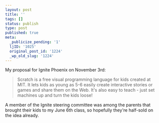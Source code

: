 ```yaml
---
layout: post
title: ''
tags: []
status: publish
type: post
published: true
meta:
  _publicize_pending: '1'
  ljID: '1025'
  original_post_id: '1224'
  _wp_old_slug: '1224'
---
```

My proposal for Ignite Phoenix on November 3rd:

<blockquote>Scratch is a free visual programming language for kids created at MIT.  It lets kids as young as 5-6 easily create interactive stories or games and share them on the Web.  It's also easy to teach - just set machines up and turn the kids loose!</blockquote>

A member of the Ignite steering committee was among the parents that brought their kids to my June 6th class, so hopefully they're half-sold on the idea already.
